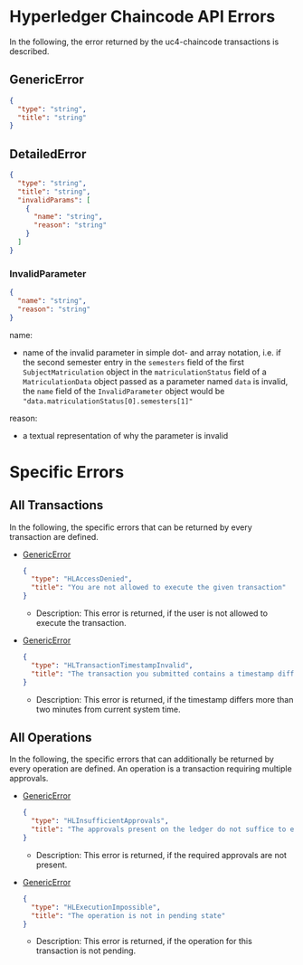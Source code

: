 # <a id="Errors" /> Hyperledger Chaincode API Errors

In the following, the error returned by the uc4-chaincode transactions is described.

## <a id="GenericError" />GenericError
```json
{
  "type": "string",
  "title": "string"
}
```

## <a id="DetailedError" />DetailedError
```json
{
  "type": "string",
  "title": "string",
  "invalidParams": [
    {
      "name": "string",
      "reason": "string"
    }
  ]
}
```

### <a id="InvalidParameter" />InvalidParameter
```json
{
  "name": "string",
  "reason": "string"
}
```
name:
- name of the invalid parameter in simple dot- and array notation, i.e. if the second semester entry in the ```semesters``` field of the first ```SubjectMatriculation``` object in the ```matriculationStatus``` field of a ```MatriculationData``` object passed as a parameter named ```data``` is invalid, the ```name``` field of the ```InvalidParameter``` object would be ```"data.matriculationStatus[0].semesters[1]"```

reason:
- a textual representation of why the parameter is invalid


# Specific Errors

## <a id="AllTransactions" />All Transactions

In the following, the specific errors that can be returned by every transaction are defined.

- [GenericError](#GenericError) 
  ```json
  {
    "type": "HLAccessDenied",
    "title": "You are not allowed to execute the given transaction"
  }
  ```
    - Description: This error is returned, if the user is not allowed to execute the transaction.

- [GenericError](#GenericError) 
  ```json
  {
    "type": "HLTransactionTimestampInvalid",
    "title": "The transaction you submitted contains a timestamp differing more than two minutes from the current system time."
  }
  ```
    - Description: This error is returned, if the timestamp differs more than two minutes from current system time.

## <a id="AllOperations" />All Operations

In the following, the specific errors that can additionally be returned by every operation are defined.
An operation is a transaction requiring multiple approvals.

- [GenericError](#GenericError) 
  ```json
  {
    "type": "HLInsufficientApprovals",
    "title": "The approvals present on the ledger do not suffice to execute this transaction"
  }
  ```
  - Description: This error is returned, if the required approvals are not present.

- [GenericError](#GenericError) 
  ```json
  {
    "type": "HLExecutionImpossible",
    "title": "The operation is not in pending state"
  }
  ```
  - Description: This error is returned, if the operation for this transaction is not pending.
